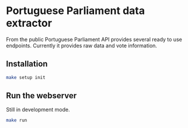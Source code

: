 # Portuguese Parliament data extractor

From the public Portuguese Parliament API provides several ready to use endpoints. Currently it provides raw data and vote information.

## Installation

```bash
make setup init
```

## Run the webserver

Still in development mode.

```bash
make run
```
